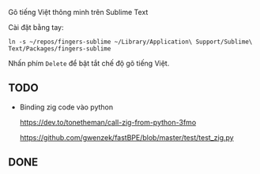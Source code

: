 Gõ tiếng Việt thông minh trên Sublime Text

Cài đặt bằng tay:
```
ln -s ~/repos/fingers-sublime ~/Library/Application\ Support/Sublime\ Text/Packages/fingers-sublime
```

Nhấn phím `Delete` để bật tắt chế độ gõ tiếng Việt.

## TODO

- Binding zig code vào python
  
  https://dev.to/tonetheman/call-zig-from-python-3fmo

  https://github.com/gwenzek/fastBPE/blob/master/test/test_zig.py

## DONE